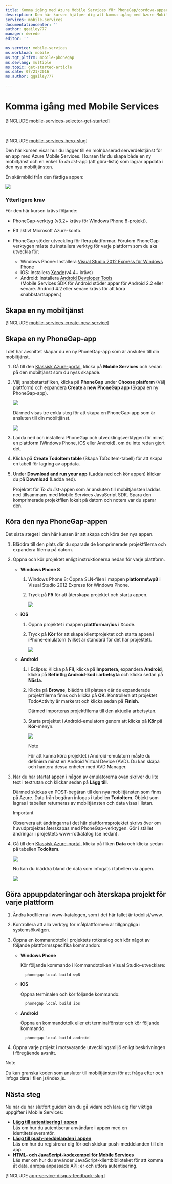 ```yaml
---
title: Komma igång med Azure Mobile Services för PhoneGap/cordova-appar| Microsoft Docs
description: Den här kursen hjälper dig att komma igång med Azure Mobile Services för PhoneGap-utveckling för iOS, Android och Windows Phone.
services: mobile-services
documentationcenter: ''
author: ggailey777
manager: dwrede
editor: ''

ms.service: mobile-services
ms.workload: mobile
ms.tgt_pltfrm: mobile-phonegap
ms.devlang: multiple
ms.topic: get-started-article
ms.date: 07/21/2016
ms.author: ggailey777

---
```

# Komma igång med Mobile Services
[!INCLUDE [mobile-services-selector-get-started](../../includes/mobile-services-selector-get-started.md)]

&nbsp;

[!INCLUDE [mobile-services-hero-slug](../../includes/mobile-services-hero-slug.md)]

Den här kursen visar hur du lägger till en molnbaserad serverdelstjänst för en app med Azure Mobile Services. I kursen får du skapa både en ny mobiltjänst och en enkel *To do list*-app (att göra-lista) som lagrar appdata i den nya mobiltjänsten.

En skärmbild från den färdiga appen:

![][3]

### Ytterligare krav
För den här kursen krävs följande:

* PhoneGap-verktyg (v3.2+ krävs för Windows Phone 8-projekt).
* Ett aktivt Microsoft Azure-konto.
* PhoneGap stöder utveckling för flera plattformar. Förutom PhoneGap-verktygen måste du installera verktyg för varje plattform som du ska utveckla för:
  
  * Windows Phone: Installera [Visual Studio 2012 Express för Windows Phone](https://go.microsoft.com/fwLink/p/?LinkID=268374)
  * iOS: Installera [Xcode](v4.4+ krävs)
  * Android: Installera [Android Developer Tools][Android SDK]
      <br/>(Mobile Services SDK för Android stöder appar för Android 2.2 eller senare. Android 4.2 eller senare krävs för att köra snabbstartsappen.)

## Skapa en ny mobiltjänst
[!INCLUDE [mobile-services-create-new-service](../../includes/mobile-services-create-new-service.md)]

## Skapa en ny PhoneGap-app
I det här avsnittet skapar du en ny PhoneGap-app som är ansluten till din mobiltjänst.

1. Gå till den [Klassisk Azure-portal], klicka på **Mobile Services** och sedan på den mobiltjänst som du nyss skapade.
2. Välj snabbstartsfliken, klicka på **PhoneGap** under **Choose platform** (Välj plattform) och expandera **Create a new PhoneGap app** (Skapa en ny PhoneGap-app).
   
    ![][0]
   
    Därmed visas tre enkla steg för att skapa en PhoneGap-app som är ansluten till din mobiltjänst.
   
    ![][1]
3. Ladda ned och installera PhoneGap och utvecklingsverktygen för minst en plattform (Windows Phone, iOS eller Android), om du inte redan gjort det.
4. Klicka på **Create TodoItem table** (Skapa ToDoItem-tabell) för att skapa en tabell för lagring av appdata.
5. Under **Download and run your app** (Ladda ned och kör appen) klickar du på **Download** (Ladda ned).
   
    Projektet för *To do list*-appen som är ansluten till mobiltjänsten laddas ned tillsammans med Mobile Services JavaScript SDK. Spara den komprimerade projektfilen lokalt på datorn och notera var du sparar den.

## Köra den nya PhoneGap-appen
Det sista steget i den här kursen är att skapa och köra den nya appen.

1. Bläddra till den plats där du sparade de komprimerade projektfilerna och expandera filerna på datorn.
2. Öppna och kör projektet enligt instruktionerna nedan för varje plattform.
   
   * **Windows Phone 8**
     
     1. Windows Phone 8: Öppna SLN-filen i mappen **platforms\wp8** i Visual Studio 2012 Express för Windows Phone.
     2. Tryck på **F5** för att återskapa projektet och starta appen.
        
        ![][2]
   * **iOS**
     
     1. Öppna projektet i mappen **plattformar/ios** i Xcode.
     2. Tryck på **Kör** för att skapa klientprojektet och starta appen i iPhone-emulatorn (vilket är standard för det här projektet).
        
        ![][3]
   * **Android**
     
     1. I Eclipse: Klicka på **Fil**, klicka på **Importera**, expandera **Android**, klicka på **Befintlig Android-kod i arbetsyta** och klicka sedan på **Nästa**.
     2. Klicka på **Browse**, bläddra till platsen där de expanderade projektfilerna finns och klicka på **OK**. Kontrollera att projektet TodoActivity är markerat och klicka sedan på **Finish**. <p>Därmed importeras projektfilerna till den aktuella arbetsytan.</p>
     3. Starta projektet i Android-emulatorn genom att klicka på **Kör** på **Kör**-menyn.
        
         ![][4]
        
        > [!NOTE]
        > För att kunna köra projektet i Android-emulatorn måste du definiera minst en Android Virtual Device (AVD). Du kan skapa och hantera dessa enheter med AVD Manager.
        > 
        > 
3. När du har startat appen i någon av emulatorerna ovan skriver du lite text i textrutan och klickar sedan på **Lägg till**.
   
    Därmed skickas en POST-begäran till den nya mobiltjänsten som finns på Azure. Data från begäran infogas i tabellen **TodoItem**. Objekt som lagras i tabellen returneras av mobiltjänsten och data visas i listan.
   
   > [!IMPORTANT]
   > Observera att ändringarna i det här plattformsprojektet skrivs över om huvudprojektet återskapas med PhoneGap-verktygen. Gör i stället ändringar i projektets www-rotkatalog (se nedan).
   > 
   > 
4. Gå till den [Klassisk Azure-portal], klicka på fliken **Data** och klicka sedan på tabellen **TodoItem**.
   
    ![](./media/mobile-services-javascript-backend-phonegap-get-started/mobile-data-tab.png)
   
    Nu kan du bläddra bland de data som infogats i tabellen via appen.
   
    ![](./media/mobile-services-javascript-backend-phonegap-get-started/mobile-data-browse.png)

## Göra appuppdateringar och återskapa projekt för varje plattform
1. Ändra kodfilerna i www-katalogen, som i det här fallet är todolist/www.
2. Kontrollera att alla verktyg för målplattformen är tillgängliga i systemsökvägen.
3. Öppna en kommandotolk i projektets rotkatalog och kör något av följande plattformsspecifika kommandon:
   
   * **Windows Phone**
     
       Kör följande kommando i Kommandotolken Visual Studio-utvecklare:
     
           phonegap local build wp8
   * **iOS**
     
       Öppna terminalen och kör följande kommando:
     
           phonegap local build ios
   * **Android**
     
       Öppna en kommandotolk eller ett terminalfönster och kör följande kommando.
     
           phonegap local build android
4. Öppna varje projekt i motsvarande utvecklingsmiljö enligt beskrivningen i föregående avsnitt.

> [!NOTE]
> Du kan granska koden som ansluter till mobiltjänsten för att fråga efter och infoga data i filen js/index.js.
> 
> 

## Nästa steg
Nu när du har slutfört guiden kan du gå vidare och lära dig fler viktiga uppgifter i Mobile Services:

* **[Lägg till autentisering i appen]**  
  Läs om hur du autentiserar användare i appen med en identitetsleverantör.  
* **[Lägg till push-meddelanden i appen](https://msdn.microsoft.com/magazine/dn879353.aspx)**  
  Läs om hur du registrerar dig för och skickar push-meddelanden till din app.
* **[HTML- och JavaScript-kodexempel för Mobile Services](mobile-services-html-how-to-use-client-library.md)**  
  Läs mer om hur du använder JavaScript-klientbiblioteket för att komma åt data, anropa anpassade API: er och utföra autentisering.

[!INCLUDE [app-service-disqus-feedback-slug](../../includes/app-service-disqus-feedback-slug.md)]

<!-- Images. -->
[0]: ./media/mobile-services-javascript-backend-phonegap-get-started/portal-screenshot1.png
[1]: ./media/mobile-services-javascript-backend-phonegap-get-started/portal-screenshot2.png
[2]: ./media/mobile-services-javascript-backend-phonegap-get-started/mobile-portal-quickstart-wp8.png
[3]: ./media/mobile-services-javascript-backend-phonegap-get-started/mobile-portal-quickstart-ios.png
[4]: ./media/mobile-services-javascript-backend-phonegap-get-started/mobile-portal-quickstart-android.png

<!-- URLs. -->
[Lägg till autentisering i appen]: mobile-services-html-get-started-users.md
[Android SDK]: https://go.microsoft.com/fwLink/p/?LinkID=280125
[Klassisk Azure-portal]: https://manage.windowsazure.com/
[Xcode]: https://go.microsoft.com/fwLink/p/?LinkID=266532
[Visual Studio 2012 Express för Windows Phone]: https://go.microsoft.com/fwLink/p/?LinkID=268374



<!--HONumber=sep16_HO1-->


